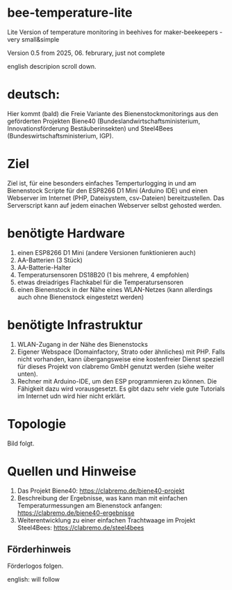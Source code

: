# bee-temperature-lite
Lite Version of temperature monitoring in beehives for maker-beekeepers - very small&amp;simple

Version 0.5 from 2025, 06. februrary, just not complete

english descripion scroll down.

deutsch:
========
Hier kommt (bald) die Freie Variante des Bienenstockmonitorings aus den geförderten Projekten Biene40 (Bundeslandwirtschaftsministerium, Innovationsförderung Bestäuberinsekten) und Steel4Bees (Bundeswirtschaftsministerium, IGP).

Ziel
=====
Ziel ist, für eine besonders einfaches Temperturlogging in und am Bienenstock Scripte für den ESP8266 D1 Mini (Arduino IDE) und einen Webserver im Internet (PHP, Dateisystem, csv-Dateien) bereitzustellen. Das Serverscript kann auf jedem einachen Webserver selbst gehosted werden.

benötigte Hardware
==================
1. einen ESP8266 D1 Mini (andere Versionen funktionieren auch)
2. AA-Batterien (3 Stück)
3. AA-Batterie-Halter
4. Temperatursensoren DS18B20 (1 bis mehrere, 4 empfohlen)
5. etwas dreiadriges Flachkabel für die Temperatursensoren
6. einen Bienenstock in der Nähe eines WLAN-Netzes (kann allerdings auch ohne Bienenstock eingestetzt werden)

benötigte Infrastruktur
=======================
1. WLAN-Zugang in der Nähe des Bienenstocks
2. Eigener Webspace (Domainfactory, Strato oder ähnliches) mit PHP. Falls nicht vorhanden, kann übergangsweise eine kostenfreier Dienst speziell für dieses Projekt von clabremo GmbH genutzt werden (siehe weiter unten).
3. Rechner mit Arduino-IDE, um den ESP programmieren zu können. Die Fähigkeit dazu wird vorausgesetzt. Es gibt dazu sehr viele gute Tutorials im Internet udn wird hier nicht erklärt.

Topologie
=========
Bild folgt.

Quellen und Hinweise
====================
1. Das Projekt Biene40: https://clabremo.de/biene40-projekt
2. Beschreibung der Ergebnisse, was kann man mit einfachen Temperaturmessungen am Bienenstock anfangen: https://clabremo.de/biene40-ergebnisse
3. Weiterentwicklung zu einer einfachen Trachtwaage im Projekt Steel4Bees: https://clabremo.de/steel4bees

Förderhinweis
-------------
Förderlogos folgen.

english:
will follow
